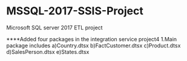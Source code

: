 # MSSQL-2017-SSIS-Project
Microsoft SQL server 2017 ETL project

****Added four packages in the integration service project4
1.Main package includes 
  a)Country.dtsx
  b)FactCustomer.dtsx
  c)Product.dtsx
  d)SalesPerson.dtsx
  e)States.dtsx

